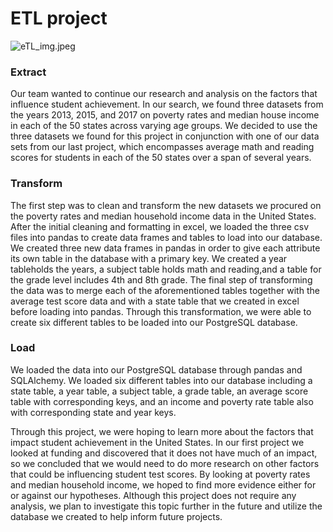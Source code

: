 # ETL project

![eTL_img.jpeg](https://github.com/amylbrunet/ETL_Project/blob/main/ETL_img.jpeg)

### Extract
Our team wanted to continue our research and analysis on the factors that influence student achievement. In our search, we found three datasets from the years 2013, 2015, and 2017 on poverty rates and median house income in each of the 50 states across varying age groups. We decided to use the three datasets we found for this project in conjunction with one of our data sets from our last project, which encompasses average math and reading scores for students in each of the 50 states over a span of several years.

### Transform
The first step was to clean and transform the new datasets we procured on the poverty rates and median household income data in the United States. After the initial cleaning and formatting in excel, we loaded the three csv files into pandas to create data frames and tables to load into our database. 
We created three new data frames in pandas in order to give each attribute its own table in the database with a primary key. We created a year tableholds the years, a subject table holds math and reading,and a table for the grade level includes 4th and 8th grade.
The final step of transforming the data was to merge each of the aforementioned tables together with the average test score data and with a state table that we created in excel before loading into pandas.
Through this transformation, we were able to create six different tables to be loaded into our PostgreSQL database.

### Load
We loaded the data into our PostgreSQL database through pandas and SQLAlchemy. We loaded six different tables into our database including a state table, a year table, a subject table, a grade table, an average score table with corresponding keys, and an income and poverty rate table also with corresponding state and year keys.

Through this project, we were hoping to learn more about the factors that impact student achievement in the United States. In our first project we looked at funding and discovered that it does not have much of an impact, so we concluded that we would need to do more research on other factors that could be influencing student test scores. By looking at poverty rates and median household income, we hoped to find more evidence either for or against our hypotheses. Although this project does not require any analysis, we plan to investigate this topic further in the future and utilize the database we created to help inform future projects.
